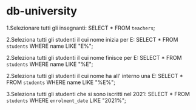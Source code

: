 # db-university

1.Selezionare tutti gli insegnanti:
SELECT * FROM `teachers`;

2.Seleziona tutti gli studenti il cui nome inizia per E:
SELECT * FROM `students` WHERE name LIKE "E%";

2.Seleziona tutti gli studenti il cui nome finisce per E:
SELECT * FROM `students` WHERE name LIKE "%E";

2.Seleziona tutti gli studenti il cui nome ha all' interno una E:
SELECT * FROM `students` WHERE name LIKE "%E%";

3.Seleziona tutti gli studenti che si sono iscritti nel 2021: 
SELECT * FROM `students` WHERE `enrolment_date` LIKE "2021%";

